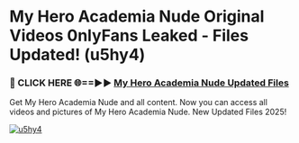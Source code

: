 # My Hero Academia Nude Original Videos 0nlyFans Leaked - Files Updated! (u5hy4)

<h3>🔴 CLICK HERE 🌐==►► <a href="https://tinyurl.com/yrmya6cz" rel="nofollow">My Hero Academia Nude Updated Files</a></h3>

Get My Hero Academia Nude and all content. Now you can access all videos and pictures of My Hero Academia Nude. New Updated Files 2025!

[![u5hy4](https://i.imgur.com/FMdXYCs.gif)](https://tinyurl.com/yrmya6cz)
